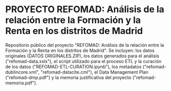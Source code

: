# PROYECTO REFOMAD: Análisis de la relación entre la Formación y la Renta en los distritos de Madrid

Repositorio público del proyecto "REFOMAD: Análisis de la relación entre la Formación y la Renta en los distritos de Madrid". Se incluyen: los datos originales (DATOS ORIGINALES.ZIP), los datos generados para el análisis ("refomad-data.xslx"), el script utilizado para el proceso ETL y la curación de los datos ("REFOMAD-ETL-CURATION.ipynb"), los metadatos ("refomad-dublincore.xml", "refomad-datacite.cml"), el Data Management Plan ("refomad-dmp.pdf") y la memoria justificativa del proyecto ("refomad-memoria.pdf").
